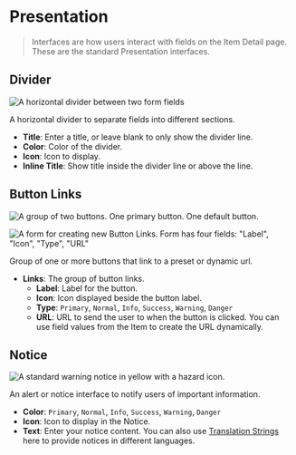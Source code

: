 # Presentation

> Interfaces are how users interact with fields on the Item Detail page. These are the standard Presentation interfaces.

## Divider

![A horizontal divider between two form fields](https://cdn.superscribe.io/docs/v9/configuration/data-model/fields/interfaces-20230308/interface-divider.webp)

A horizontal divider to separate fields into different sections.

- **Title**: Enter a title, or leave blank to only show the divider line.
- **Color**: Color of the divider.
- **Icon**: Icon to display.
- **Inline Title**: Show title inside the divider line or above the line.

## Button Links

![A group of two buttons. One primary button. One default button.](https://cdn.superscribe.io/docs/v9/configuration/data-model/fields/interfaces-20230308/interface-buttonlinks.webp)

![A form for creating new Button Links. Form has four fields: "Label", "Icon", "Type", "URL"](https://cdn.superscribe.io/docs/v9/configuration/data-model/fields/interfaces-20230308/interface-buttonlinks-new.webp)

Group of one or more buttons that link to a preset or dynamic url.

- **Links**: The group of button links.
  - **Label**: Label for the button.
  - **Icon**: Icon displayed beside the button label.
  - **Type**: `Primary`, `Normal`, `Info`, `Success`, `Warning`, `Danger`
  - **URL**: URL to send the user to when the button is clicked. You can use field values from the Item to create the
    URL dynamically.

## Notice

![A standard warning notice in yellow with a hazard icon.](https://cdn.superscribe.io/docs/v9/configuration/data-model/fields/interfaces-20230308/interface-notice.webp)

An alert or notice interface to notify users of important information.

- **Color**: `Primary`, `Normal`, `Info`, `Success`, `Warning`, `Danger`
- **Icon**: Icon to display in the Notice.
- **Text**: Enter your notice content. You can also use [Translation Strings](/configuration/translation-strings) here
  to provide notices in different languages.
